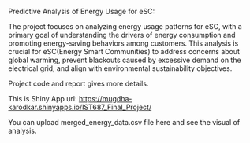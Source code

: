 Predictive Analysis of Energy Usage for eSC:

The project focuses on analyzing energy usage patterns for eSC, with a primary goal of understanding the drivers of energy consumption and promoting energy-saving behaviors among customers. This analysis is crucial for eSC(Energy Smart Communities) to address concerns about global warming, prevent blackouts caused by excessive demand on the electrical grid, and align with environmental sustainability objectives.

 Project code and report gives more details.

 This is Shiny App url: https://mugdha-karodkar.shinyapps.io/IST687_Final_Project/

 You can upload merged_energy_data.csv file here and see the visual of analysis.
